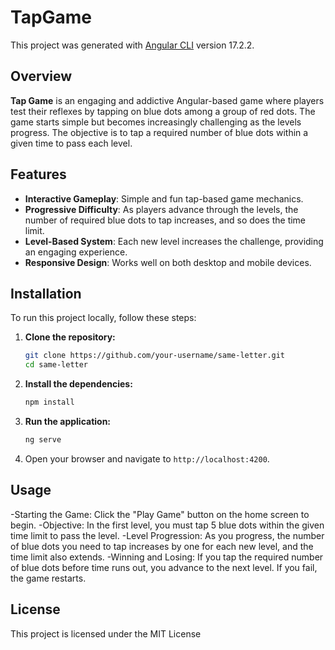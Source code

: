 # TapGame

This project was generated with [Angular CLI](https://github.com/angular/angular-cli) version 17.2.2.

## Overview

**Tap Game** is an engaging and addictive Angular-based game where players test their reflexes by tapping on blue dots among a group of red dots. The game starts simple but becomes increasingly challenging as the levels progress. The objective is to tap a required number of blue dots within a given time to pass each level.

## Features

- **Interactive Gameplay**: Simple and fun tap-based game mechanics.
- **Progressive Difficulty**: As players advance through the levels, the number of required blue dots to tap increases, and so does the time limit.
- **Level-Based System**: Each new level increases the challenge, providing an engaging experience.
- **Responsive Design**: Works well on both desktop and mobile devices.


## Installation

To run this project locally, follow these steps:

1. **Clone the repository:**
    ```bash
    git clone https://github.com/your-username/same-letter.git
    cd same-letter
    ```

2. **Install the dependencies:**
    ```bash
    npm install
    ```

3. **Run the application:**
    ```bash
    ng serve
    ```

4. Open your browser and navigate to `http://localhost:4200`.

## Usage

-Starting the Game: Click the "Play Game" button on the home screen to begin.
-Objective: In the first level, you must tap 5 blue dots within the given time limit to pass the level.
-Level Progression: As you progress, the number of blue dots you need to tap increases by one for each new level, and the time limit also extends.
-Winning and Losing: If you tap the required number of blue dots before time runs out, you advance to the next level. If you fail, the game restarts.


## License

This project is licensed under the MIT License
